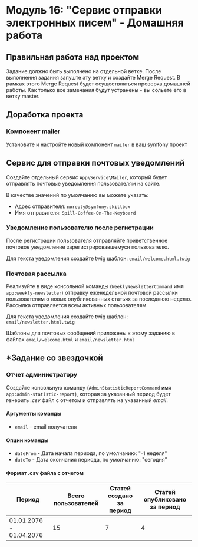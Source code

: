 # Модуль 16: "Сервис отправки электронных писем" - Домашняя работа

## Правильная работа над проектом

Задание должно быть выполнено на отдельной ветке. После выполнения задания запуште эту ветку и создайте Merge Request. В рамках этого Merge Request будет осуществляться проверка домашней работы. Как только все замечания будут устранены - вы сольете его в ветку master.

## Доработка проекта

### Компонент mailer
Установите и настройте новый компонент `mailer` в ваш symfony проект

## Сервис для отправки почтовых уведомлений
Создайте отдельный сервис `App\Service\Mailer`, который будет отправлять почтовые уведомления пользователям на сайте. 

В качестве значений по умолчанию вы можете указать:
- Адрес отправителя: `noreply@symfony.skillbox`
- Имя отправителя: `Spill-Coffee-On-The-Keyboard`

### Уведомление пользователю после регистрации
После регистрации пользователя отправляйте приветственное почтовое уведомление зарегистрировавшемуся пользователю.

Для текста уведомления создайте twig шаблон: `email/welcome.html.twig` 

### Почтовая рассылка
Реализуйте в виде консольной команды (`WeeklyNewsletterCommand` имя `app:weekly-newsletter`)  отправку еженедельной почтовой рассылки пользователям о новых опубликованных статьях за последнюю неделю. Рассылка отправляется всем активных пользователям.

Для текста уведомления создайте twig шаблон: `email/newsletter.html.twig` 

Шаблоны для почтовых сообщений приложены к этому заданию в файлах `email/welcome.html` и `email/newsletter.html`

## *Задание со звездочкой
### Отчет администратору
Создайте консольную команду (`AdminStatisticReportCommand` имя `app:admin-statistic-report`), которая за указанный период будет генерить *.csv* файл с отчетом и отправлять на указанный *email*.
#### Аргументы команды
- `email` - email получателя

#### Опции команды
- `dateFrom` - Дата начала периода, по умолчанию: "-1 неделя"
- `dateTo` - Дата окончания периода, по умолчанию: "сегодня"

#### Формат .csv файла с отчетом

| Период                  | Всего пользователей | Статей создано за период | Статей опубликовано за период |
|-------------------------|---------------------|--------------------------|-------------------------------|
| 01.01.2076 - 01.04.2076 | 15                  | 7                        | 4                             |
